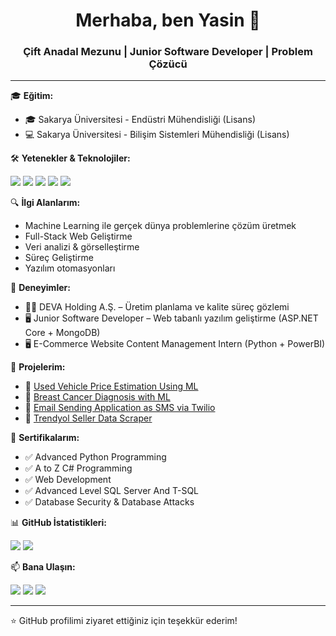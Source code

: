 <h1 align="center">Merhaba, ben Yasin 👋</h1>
<h3 align="center">Çift Anadal Mezunu | Junior Software Developer | Problem Çözücü</h3>

---

🎓 **Eğitim:**
- 🎓 Sakarya Üniversitesi - Endüstri Mühendisliği (Lisans)
- 💻 Sakarya Üniversitesi - Bilişim Sistemleri Mühendisliği (Lisans)

🛠️ **Yetenekler & Teknolojiler:**
<p>
  <img src="https://img.shields.io/badge/Python-3776AB?style=for-the-badge&logo=python&logoColor=white"/>
  <img src="https://img.shields.io/badge/C%23-239120?style=for-the-badge&logo=c-sharp&logoColor=white"/>
  <img src="https://img.shields.io/badge/.NET-512BD4?style=for-the-badge&logo=dotnet&logoColor=white"/>
  <img src="https://img.shields.io/badge/MongoDB-47A248?style=for-the-badge&logo=mongodb&logoColor=white"/>
  <img src="https://img.shields.io/badge/Git-F05032?style=for-the-badge&logo=git&logoColor=white"/>
</p>

🔍 **İlgi Alanlarım:**
- Machine Learning ile gerçek dünya problemlerine çözüm üretmek
- Full-Stack Web Geliştirme
- Veri analizi & görselleştirme
- Süreç Geliştirme
- Yazılım otomasyonları

💼 **Deneyimler:**
- 👨‍💻 DEVA Holding A.Ş. – Üretim planlama ve kalite süreç gözlemi
- 🖥️ Junior Software Developer – Web tabanlı yazılım geliştirme (ASP.NET Core + MongoDB)
- 🖥️ E-Commerce Website Content Management Intern (Python + PowerBI)

📁 **Projelerim:**
- 🔗 [Used Vehicle Price Estimation Using ML](https://github.com/yasintsc99/Car-Price-Prediction)
- 🔗 [Breast Cancer Diagnosis with ML](https://github.com/yasintsc99/Breast-Cancer-Diagnosis-With-Machine-Learning)
- 🔗 [Email Sending Application as SMS via Twilio](https://github.com/yasintsc99/Send-Sms-From-GmailBox)
- 🔗 [Trendyol Seller Data Scraper](https://github.com/yasintsc99/TRENDYOL-SCRAPER)
  
📜 **Sertifikalarım:**
- ✅ Advanced Python Programming
- ✅ A to Z C# Programming
- ✅ Web Development
- ✅ Advanced Level SQL Server And T-SQL
- ✅ Database Security & Database Attacks

📊 **GitHub İstatistikleri:**
<p>
  <img src="https://github-readme-stats.vercel.app/api?username=yasintsc99&show_icons=true&theme=radical"/>
  <img src="https://github-readme-stats.vercel.app/api/top-langs/?username=yasintsc99&layout=compact&theme=radical"/>
</p>

📫 **Bana Ulaşın:**
<p>
  <a href="mailto:yasintsc99@gmail.com"><img src="https://img.shields.io/badge/Gmail-D14836?style=for-the-badge&logo=gmail&logoColor=white"></a>
  <a href="https://linkedin.com/in/yasin-taşcı" target="_blank"><img src="https://img.shields.io/badge/LinkedIn-0A66C2?style=for-the-badge&logo=linkedin&logoColor=white"></a>
  <a href="https://github.com/yasintsc99" target="_blank"><img src="https://img.shields.io/badge/GitHub-333?style=for-the-badge&logo=github&logoColor=white"></a>
</p>

---

⭐ GitHub profilimi ziyaret ettiğiniz için teşekkür ederim!

